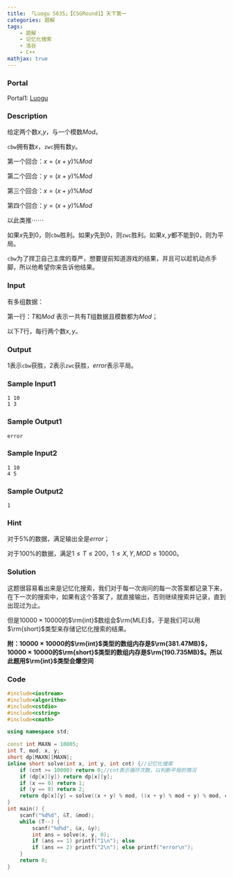 ```yaml
---
title: 「Luogu 5635」【CSGRound1】天下第一
categories: 题解
tags:
    - 题解
    - 记忆化搜索
    - 洛谷
    - C++
mathjax: true
---
```


### Portal

Portal1: [Luogu](https://www.luogu.com.cn/problem/P5635)

### Description

给定两个数$x$,$y$，与一个模数$Mod$。

`cbw`拥有数$x$，`zwc`拥有数$y$。

第一个回合：$x = (x + y) \% Mod$

第二个回合：$y = (x + y) \% Mod$

第三个回合：$x = (x + y) \% Mod$

第四个回合：$y = (x + y) \% Mod$

以此类推$\cdots \cdots$

如果$x$先到$0$，则`cbw`胜利。如果$y$先到$0$，则`zwc`胜利。如果$x, y$都不能到$0$，则为平局。

`cbw`为了捍卫自己主席的尊严，想要提前知道游戏的结果，并且可以趁机动点手脚，所以他希望你来告诉他结果。

### Input

有多组数据：

第一行：$T$和$Mod$ 表示一共有$T$组数据且模数都为$Mod$；

以下$T$行，每行两个数$x, y$。


### Output

$1$表示`cbw`获胜，$2$表示`zwc`获胜，$error$表示平局。

### Sample Input1

```
1 10
1 3
```

### Sample Output1

```
error
```

### Sample Input2

```
1 10
4 5
```

### Sample Output2

```
1
```

### Hint

对于$5 \%$的数据，满足输出全是$error$；

对于$100 \%$的数据，满足$1 \le T \le 200$，$1 \le X, Y, MOD \le 10000$。

### Solution

这题很容易看出来是记忆化搜索，我们对于每一次询问的每一次答案都记录下来，在下一次的搜索中，如果有这个答案了，就直接输出，否则继续搜索并记录，直到出现过为止。

但是$10000 \times 10000$的$\rm{int}$数组会$\rm{MLE}$，于是我们可以用$\rm{short}$类型来存储记忆化搜索的结果。

**附：$10000 \times 10000$的$\rm{int}$类型的数组内存是$\rm{381.47MB}$，$10000 \times 10000$的$\rm{short}$类型的数组内存是$\rm{190.735MB}$。所以此题用$\rm{int}$类型会爆空间**

### Code

```cpp
#include<iostream>
#include<algorithm>
#include<cstdio>
#include<cstring>
#include<cmath>

using namespace std;

const int MAXN = 10005;
int T, mod, x, y;
short dp[MAXN][MAXN];
inline short solve(int x, int y, int cnt) {//记忆化搜索
    if (cnt >= 10000) return 0;//cnt表示循环次数，以判断平局的情况
    if (dp[x][y]) return dp[x][y];
    if (x == 0) return 1;
    if (y == 0) return 2;
    return dp[x][y] = solve((x + y) % mod, ((x + y) % mod + y) % mod, cnt + 1);
}
int main() {
    scanf("%d%d", &T, &mod);
    while (T--) {
        scanf("%d%d", &x, &y);
        int ans = solve(x, y, 0);
        if (ans == 1) printf("1\n"); else
        if (ans == 2) printf("2\n"); else printf("error\n");
    }
    return 0;
}
```